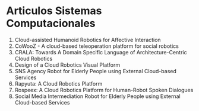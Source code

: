 # Articulos Sistemas Computacionales

1. Cloud-assisted Humanoid Robotics for Affective Interaction
2. CoWooZ - A cloud-based teleoperation platform for social robotics
3. CRALA: Towards A Domain Specific Language of Architecture-Centric Cloud Robotics
4. Design of a Cloud Robotics Visual Platform
5. SNS Agency Robot for Elderly People using External Cloud-based Services
6. Rapyuta: A Cloud Robotics Platform
7. Rospeex: A Cloud Robotics Platform for Human-Robot Spoken Dialogues
8. Social Media Intermediation Robot for Elderly People using External Cloud-based Services

